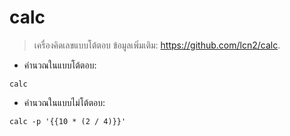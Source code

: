 # calc

> เครื่องคิดเลขแบบโต้ตอบ
> ข้อมูลเพิ่มเติม: <https://github.com/lcn2/calc>.

- คำนวณในแบบโต้ตอบ:

`calc`

- คำนวณในแบบไม่โต้ตอบ:

`calc -p '{{10 * (2 / 4)}}'`
